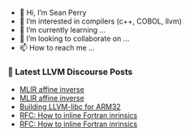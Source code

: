 - 👋 Hi, I’m Sean Perry
- 👀 I’m interested in compilers (c++, COBOL, llvm)
- 🌱 I’m currently learning ...
- 💞️ I’m looking to collaborate on ...
- 📫 How to reach me ...

<!---
s66perry/s66perry is a ✨ special ✨ repository because its `README.md` (this file) appears on your GitHub profile.
You can click the Preview link to take a look at your changes.
--->
### 📕 Latest LLVM Discourse Posts

<!-- DISCOURSE-LLVM:START -->
- [MLIR affine inverse](https://discourse.llvm.org/t/mlir-affine-inverse/62122#post_2)
- [MLIR affine inverse](https://discourse.llvm.org/t/mlir-affine-inverse/62122#post_1)
- [Building LLVM-libc for ARM32](https://discourse.llvm.org/t/building-llvm-libc-for-arm32/62092#post_4)
- [RFC: How to inline Fortran inrinsics](https://discourse.llvm.org/t/rfc-how-to-inline-fortran-inrinsics/61761?page=2#post_22)
- [RFC: How to inline Fortran inrinsics](https://discourse.llvm.org/t/rfc-how-to-inline-fortran-inrinsics/61761?page=2#post_21)
<!-- DISCOURSE-LLVM:END -->
